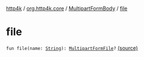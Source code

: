 [http4k](../../index.md) / [org.http4k.core](../index.md) / [MultipartFormBody](index.md) / [file](./file.md)

# file

`fun file(name: `[`String`](https://kotlinlang.org/api/latest/jvm/stdlib/kotlin/-string/index.html)`): `[`MultipartFormFile`](../../org.http4k.lens/-multipart-form-file/index.md)`?` [(source)](https://github.com/http4k/http4k/blob/master/http4k-multipart/src/main/kotlin/org/http4k/core/MultipartFormBody.kt#L57)